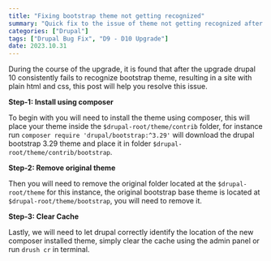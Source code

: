 ```yaml
---
title: "Fixing bootstrap theme not getting recognized"
summary: "Quick fix to the issue of theme not getting recognized after upgrading from drupal-9 to drupal-10"
categories: ["Drupal"]
tags: ["Drupal Bug Fix", "D9 - D10 Upgrade"]
date: 2023.10.31
---
```


During the course of the upgrade, it is found that after the upgrade drupal 10 consistently fails to recognize bootstrap theme, resulting in a site with plain html and css, this post will help you resolve this issue.

**Step-1: Install using composer**

To begin with you will need to install the theme using composer, this will place your theme inside the `$drupal-root/theme/contrib` folder, for instance run `composer require 'drupal/bootstrap:^3.29'` will download the drupal bootstrap 3.29 theme and place it in folder `$drupal-root/theme/contrib/bootstrap`.

**Step-2: Remove original theme**

Then you will need to remove the original folder located at the `$drupal-root/theme` for this instance, the original bootstrap base theme is located at `$drupal-root/theme/bootstrap`, you will need to remove it.

**Step-3: Clear Cache**

Lastly, we will need to let drupal correctly identify the location of the new composer installed theme, simply clear the cache using the admin panel or run `drush cr` in terminal.

